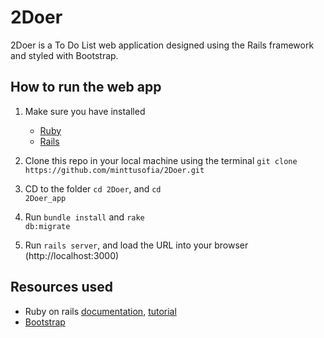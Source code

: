 # 2Doer

2Doer is a To Do List web application designed using the Rails framework and styled with Bootstrap.

## How to run the web app

1. Make sure you have installed
	* [Ruby](http://rubyonrails.org/download/)
	* [Rails](http://rubyonrails.org/download/)

2. Clone this repo in your local machine using the terminal
	```git clone https://github.com/minttusofia/2Doer.git```

3. CD to the folder <code>cd 2Doer</code>, and <code>cd 2Doer_app</code>

4. Run <code>bundle install</code> and <code>rake db:migrate</code>

5. Run <code>rails server</code>, and load the URL into your browser (http://localhost:3000) 

## Resources used

* Ruby on rails [documentation](http://rubyonrails.org/documentation/), [tutorial](https://www.railstutorial.org/)
* [Bootstrap](http://getbootstrap.com/) 


